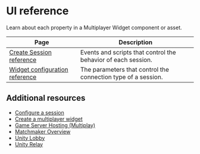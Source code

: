 # UI reference

Learn about each property in a Multiplayer Widget component or asset.

| **Page**                                                      | **Description**                                               |
|---------------------------------------------------------------|---------------------------------------------------------------|
| [Create Session reference](ref-create-session.md)             | Events and scripts that control the behavior of each session. |
| [Widget configuration reference](ref-widget-configuration.md) | The parameters that control the connection type of a session. |

## Additional resources
* [Configure a session](get-started-widget-configuration.md)
* [Create a multiplayer widget](get-started-create-widget.md)
* [Game Server Hosting (Multiplay)](https://docs.unity.com/ugs/en-us/manual/game-server-hosting/manual/welcome)
* [Matchmaker Overview](https://docs.unity.com/ugs/en-us/manual/matchmaker/manual/matchmaker-overview)
* [Unity Lobby](https://docs.unity.com/ugs/en-us/manual/lobby/manual/unity-lobby-service)
* [Unity Relay](https://docs.unity.com/ugs/en-us/manual/relay/manual/introduction)
